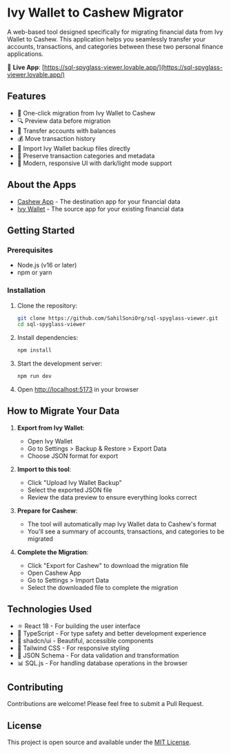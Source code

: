 # Ivy Wallet to Cashew Migrator

A web-based tool designed specifically for migrating financial data from Ivy Wallet to Cashew. This application helps you seamlessly transfer your accounts, transactions, and categories between these two personal finance applications.

🔗 **Live App**: [https://sql-spyglass-viewer.lovable.app/](https://sql-spyglass-viewer.lovable.app/)

## Features

- 🔄 One-click migration from Ivy Wallet to Cashew
- 🔍 Preview data before migration
- 🏦 Transfer accounts with balances
- 💰 Move transaction history
- 📂 Import Ivy Wallet backup files directly
- 🎯 Preserve transaction categories and metadata
- 🎨 Modern, responsive UI with dark/light mode support

## About the Apps

- [Cashew App](https://cashewapp.web.app/) - The destination app for your financial data
- [Ivy Wallet](https://github.com/Ivy-Apps/ivy-wallet) - The source app for your existing financial data

## Getting Started

### Prerequisites

- Node.js (v16 or later)
- npm or yarn

### Installation

1. Clone the repository:
   ```bash
   git clone https://github.com/SahilSoniOrg/sql-spyglass-viewer.git
   cd sql-spyglass-viewer
   ```

2. Install dependencies:
   ```bash
   npm install
   ```

3. Start the development server:
   ```bash
   npm run dev
   ```

4. Open [http://localhost:5173](http://localhost:5173) in your browser

## How to Migrate Your Data

1. **Export from Ivy Wallet**:
   - Open Ivy Wallet
   - Go to Settings > Backup & Restore > Export Data
   - Choose JSON format for export

2. **Import to this tool**:
   - Click "Upload Ivy Wallet Backup"
   - Select the exported JSON file
   - Review the data preview to ensure everything looks correct

3. **Prepare for Cashew**:
   - The tool will automatically map Ivy Wallet data to Cashew's format
   - You'll see a summary of accounts, transactions, and categories to be migrated

4. **Complete the Migration**:
   - Click "Export for Cashew" to download the migration file
   - Open Cashew App
   - Go to Settings > Import Data
   - Select the downloaded file to complete the migration

## Technologies Used

- ⚛️ React 18 - For building the user interface
- 📱 TypeScript - For type safety and better development experience
- 🎨 shadcn/ui - Beautiful, accessible components
- 🎨 Tailwind CSS - For responsive styling
- 🔄 JSON Schema - For data validation and transformation
- 📊 SQL.js - For handling database operations in the browser

## Contributing

Contributions are welcome! Please feel free to submit a Pull Request.

## License

This project is open source and available under the [MIT License](LICENSE).
